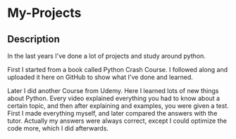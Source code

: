# My-Projects

## Description
<p>In the last years I've done a lot of projects and study around python.</p>
<p>First I started from a book called Python Crash Course. I followed along and uploaded it here on GitHub to show what I've done and learned.</p>
<p>Later I did another Course from Udemy. Here I learned lots of new things about Python. Every video explained everything you had to know about a certain topic, and then after explaining and examples, you were given a test. First I made everything myself, and later compared the answers with the tutor. Actually my answers were always correct, except I could optimize the code more, which I did afterwards.</p>
